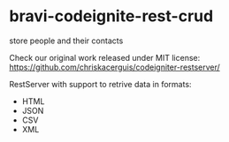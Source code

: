 # bravi-codeignite-rest-crud
store people and their contacts

Check our original work released under MIT license:
https://github.com/chriskacerguis/codeigniter-restserver/

RestServer with support to retrive data in formats:
* HTML
* JSON
* CSV
* XML
